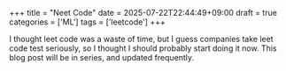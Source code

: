 +++
title = "Neet Code"
date = 2025-07-22T22:44:49+09:00
draft = true
categories = ['ML']
tags = ['leetcode']
+++

I thought leet code was a waste of time, but I guess companies take leet code test seriously, so I thought I should probably start doing it now. This blog post will be in series, and updated frequently. 
